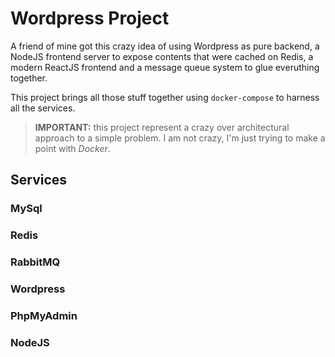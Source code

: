 # Wordpress Project

A friend of mine got this crazy idea of using Wordpress as pure backend, a NodeJS frontend server to expose contents that were cached on Redis, a modern ReactJS frontend and a message queue system to glue everuthing together.

This project brings all those stuff together using `docker-compose` to harness all the services.

> **IMPORTANT:** this project represent a crazy over architectural approach to a 
> simple problem. I am not crazy, I'm just trying to make a point with _Docker_.

## Services

### MySql

### Redis

### RabbitMQ

### Wordpress

### PhpMyAdmin

### NodeJS
